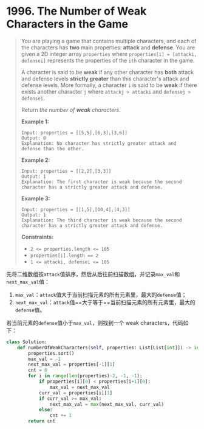 # 1996. The Number of Weak Characters in the Game

> You are playing a game that contains multiple characters, and each of the characters has **two** main properties: **attack** and **defense**. You are given a 2D integer array `properties` where `properties[i] = [attacki, defensei]` represents the properties of the `ith` character in the game.
>
> A character is said to be **weak** if any other character has **both** attack and defense levels **strictly greater** than this character's attack and defense levels. More formally, a character `i` is said to be **weak** if there exists another character `j` where `attackj > attacki` and `defensej > defensei`.
>
> Return *the number of **weak** characters*.
>
>  
>
> **Example 1:**
>
> ```
> Input: properties = [[5,5],[6,3],[3,6]]
> Output: 0
> Explanation: No character has strictly greater attack and defense than the other.
> ```
>
> **Example 2:**
>
> ```
> Input: properties = [[2,2],[3,3]]
> Output: 1
> Explanation: The first character is weak because the second character has a strictly greater attack and defense.
> ```
>
> **Example 3:**
>
> ```
> Input: properties = [[1,5],[10,4],[4,3]]
> Output: 1
> Explanation: The third character is weak because the second character has a strictly greater attack and defense.
> ```
>
>  
>
> **Constraints:**
>
> - `2 <= properties.length <= 105`
> - `properties[i].length == 2`
> - `1 <= attacki, defensei <= 105`

先将二维数组按``attack``值排序，然后从后往前扫描数组，并记录``max_val``和``next_max_val``值：

1.  ``max_val``：``attack``值大于当前扫描元素的所有元素里，最大的``defense``值；
2. ``next_max_val``：``attack``值==大于等于==当前扫描元素的所有元素里，最大的``defense``值。

若当前元素的``defense``值小于``max_val``，则找到一个 weak characters，代码如下：

```python
class Solution:
    def numberOfWeakCharacters(self, properties: List[List[int]]) -> int:
        properties.sort()
        max_val = -1
        next_max_val = properties[-1][1]
        cnt = 0
        for i in range(len(properties)-2, -1, -1):
            if properties[i][0] < properties[i+1][0]:
                max_val = next_max_val             
            curr_val = properties[i][1]
            if curr_val >= max_val:
                next_max_val = max(next_max_val, curr_val)
            else:
                cnt += 1           
        return cnt
```

